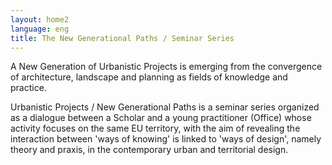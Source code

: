 ```yaml
---
layout: home2
language: eng
title: The New Generational Paths / Seminar Series
---
```


A New Generation of Urbanistic Projects is emerging from the convergence of architecture, landscape and planning as fields of knowledge and practice.

Urbanistic Projects / New Generational Paths is a seminar series organized as a dialogue between a Scholar and a young practitioner (Office) whose activity focuses on the same EU territory, with the aim of revealing the interaction between 'ways of knowing' is linked to 'ways of design', namely theory and praxis, in the contemporary urban and territorial design.
